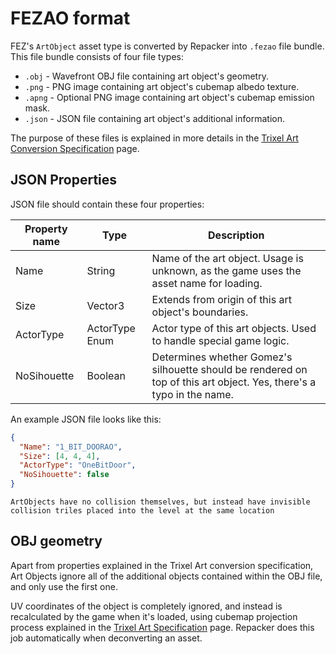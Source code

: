 # FEZAO format

FEZ's `ArtObject` asset type is converted by Repacker into `.fezao` file bundle. This file bundle consists of four file types:

- `.obj` - Wavefront OBJ file containing art object's geometry.
- `.png` - PNG image containing art object's cubemap albedo texture.
- `.apng` - Optional PNG image containing art object's cubemap emission mask.
- `.json` - JSON file containing art object's additional information.

The purpose of these files is explained in more details in the [Trixel Art Conversion Specification](/wiki/content/trixel_art_conversion) page.

## JSON Properties

JSON file should contain these four properties:

|Property name|Type|Description|
|-|-|-|
|Name|String|Name of the art object. Usage is unknown, as the game uses the asset name for loading.|
|Size|Vector3|Extends from origin of this art object's boundaries.|
|ActorType|ActorType Enum|Actor type of this art objects. Used to handle special game logic.|
|NoSihouette|Boolean|Determines whether Gomez's silhouette should be rendered on top of this art object. Yes, there's a typo in the name.|

An example JSON file looks like this:

```json
{
  "Name": "1_BIT_DOORAO",
  "Size": [4, 4, 4],
  "ActorType": "OneBitDoor",
  "NoSihouette": false
}
```

```note
ArtObjects have no collision themselves, but instead have invisible collision triles placed into the level at the same location
```

## OBJ geometry

Apart from properties explained in the Trixel Art conversion specification, Art Objects ignore all of the additional objects contained within the OBJ file, and only use the first one.

UV coordinates of the object is completely ignored, and instead is recalculated by the game when it's loaded, using cubemap projection process explained in the [Trixel Art Specification](/wiki/game/trixels) page. Repacker does this job automatically when deconverting an asset.

